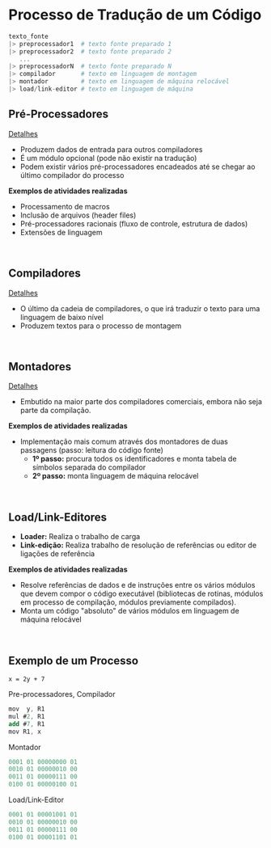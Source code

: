 # **Processo de Tradução de um Código**

```elixir
texto_fonte
|> preprocessador1  # texto fonte preparado 1
|> preprocessador2  # texto fonte preparado 2
   ...
|> preprocessadorN  # texto fonte preparado N
|> compilador       # texto em linguagem de montagem
|> montador         # texto em linguagem de máquina relocável
|> load/link-editor # texto em linguagem de máquina
```

## **Pré-Processadores**

[Detalhes](/conceitos-basicos/tradutores/casos-especiais#pré-processadores)

- Produzem dados de entrada para outros compiladores
- É um módulo opcional (pode não existir na tradução)
- Podem existir vários pré-processadores encadeados até se chegar ao último compilador do processo

**Exemplos de atividades realizadas**

- Processamento de macros
- Inclusão de arquivos (header files)
- Pré-processadores racionais (fluxo de controle, estrutura de dados)
- Extensões de linguagem

<br/>

## **Compiladores**

[Detalhes](/conceitos-basicos/tradutores#compiladores)

- O último da cadeia de compiladores, o que irá traduzir o texto para uma linguagem de baixo nível
- Produzem textos para o processo de montagem

<br/>

## **Montadores**

[Detalhes](/conceitos-basicos/tradutores#montadores)

- Embutido na maior parte dos compiladores comerciais, embora não seja parte da compilação.

**Exemplos de atividades realizadas**

- Implementação mais comum através dos montadores de duas passagens (passo: leitura do código fonte)
  - **1º passo:** procura todos os identificadores e
    monta tabela de símbolos separada do compilador
  - **2º passo:** monta linguagem de máquina relocável

<br/>

## **Load/Link-Editores**

- **Loader:** Realiza o trabalho de carga
- **Link-edição:** Realiza trabalho de resolução de referências ou editor de ligações de referência

**Exemplos de atividades realizadas**

- Resolve referências de dados e de instruções entre os vários módulos que devem compor o código executável (bibliotecas de rotinas, módulos em processo de compilação, módulos previamente compilados).
- Monta um código "absoluto" de vários módulos em linguagem de máquina relocável

<br/>

## **Exemplo de um Processo**

```
x = 2y + 7
```

Pre-processadores, Compilador

```as
mov  y, R1
mul #2, R1
add #7, R1
mov R1, x
```

Montador

```as
0001 01 00000000 01
0010 01 00000010 00
0011 01 00000111 00
0100 01 00000100 01
```

Load/Link-Editor

```as
0001 01 00001001 01
0010 01 00000010 00
0011 01 00000111 00
0100 01 00001101 01
```
